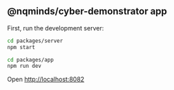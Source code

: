## @nqminds/cyber-demonstrator app

First, run the development server:

```bash
cd packages/server
npm start
```

```bash
cd packages/app
npm run dev
```

Open [http://localhost:8082](http://localhost:8082)
